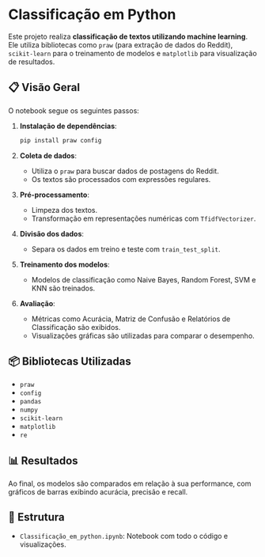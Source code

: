 # Classificação em Python

Este projeto realiza **classificação de textos utilizando machine learning**. Ele utiliza bibliotecas como `praw` (para extração de dados do Reddit), `scikit-learn` para o treinamento de modelos e `matplotlib` para visualização de resultados.

## 📋 Visão Geral

O notebook segue os seguintes passos:

1. **Instalação de dependências**:
   ```bash
   pip install praw config
   ```

2. **Coleta de dados**:
   - Utiliza o `praw` para buscar dados de postagens do Reddit.
   - Os textos são processados com expressões regulares.

3. **Pré-processamento**:
   - Limpeza dos textos.
   - Transformação em representações numéricas com `TfidfVectorizer`.

4. **Divisão dos dados**:
   - Separa os dados em treino e teste com `train_test_split`.

5. **Treinamento dos modelos**:
   - Modelos de classificação como Naive Bayes, Random Forest, SVM e KNN são treinados.

6. **Avaliação**:
   - Métricas como Acurácia, Matriz de Confusão e Relatórios de Classificação são exibidos.
   - Visualizações gráficas são utilizadas para comparar o desempenho.

## 📦 Bibliotecas Utilizadas

- `praw`
- `config`
- `pandas`
- `numpy`
- `scikit-learn`
- `matplotlib`
- `re`

## 📊 Resultados

Ao final, os modelos são comparados em relação à sua performance, com gráficos de barras exibindo acurácia, precisão e recall.

## 📁 Estrutura

- `Classificação_em_python.ipynb`: Notebook com todo o código e visualizações.
